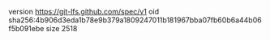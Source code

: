 version https://git-lfs.github.com/spec/v1
oid sha256:4b906d3eda1b78e9b379a1809247011b181967bba07fb60b6a44b06f5b091ebe
size 2518
